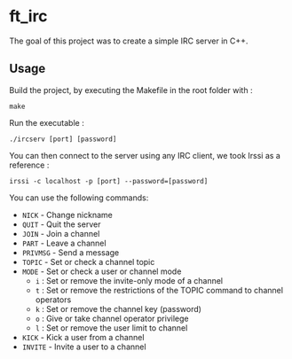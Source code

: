 # ft_irc

The goal of this project was to create a simple IRC server in C++.

## Usage

Build the project, by executing the Makefile in the root folder with :

```
make
```

Run the executable :

```
./ircserv [port] [password]
```

You can then connect to the server using any IRC client, we took Irssi as a reference :

```
irssi -c localhost -p [port] --password=[password]
```

You can use the following commands:
- `NICK` - Change nickname
- `QUIT` - Quit the server
- `JOIN` - Join a channel
- `PART` - Leave a channel
- `PRIVMSG` - Send a message
- `TOPIC` - Set or check a channel topic
- `MODE` - Set or check a user or channel mode
  - `i` : Set or remove the invite-only mode of a channel
  - `t` : Set or remove the restrictions of the TOPIC command to channel
operators
  - `k` : Set or remove the channel key (password)
  - `o` : Give or take channel operator privilege
  - `l` : Set or remove the user limit to channel
- `KICK` - Kick a user from a channel
- `INVITE` - Invite a user to a channel

